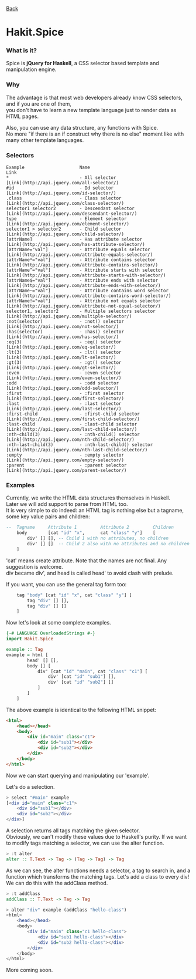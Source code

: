 [Back](/)

Hakit.Spice
=====

### What is it?
Spice is **jQuery for Haskell**, a CSS selector based template and manipulation engine.

### Why
The advantage is that most web developers already know CSS selectors, and if you are one of them,  
you don't have to learn a new template language just to render data as HTML pages.

Also, you can use any data structure, any functions with Spice.  
No more "if there is an if construct why there is no else" moment like with many other template
languages.

### Selectors

    Example                     Name                                   Link
    *                           - All selector                         [Link](http://api.jquery.com/all-selector/)
    #id                         - Id selector                          [Link](http://api.jquery.com/id-selector/)
    .class                      - Class selector                       [Link](http://api.jquery.com/class-selector/)
    selector1 selector2         - Descendant selector                  [Link](http://api.jquery.com/descendant-selector/)
    type                        - Element selector                     [Link](http://api.jquery.com/element-selector/)
    selector1 > selector2       - Child selector                       [Link](http://api.jquery.com/child-selector/)
    [attrName]                  - Has attribute selector               [Link](http://api.jquery.com/has-attribute-selector/)
    [attrName="val"]            - Attribute equals selector            [Link](http://api.jquery.com/attribute-equals-selector/)
    [attrName*="val"]           - Attribute contains selector          [Link](http://api.jquery.com/attribute-contains-selector/)
    [attrName^="val"]           - Attribute starts with selector       [Link](http://api.jquery.com/attribute-starts-with-selector/)
    [attrName$="val"]           - Attribute ends with selector         [Link](http://api.jquery.com/attribute-ends-with-selector/)
    [attrName~="val"]           - Attribute contains word selector     [Link](http://api.jquery.com/attribute-contains-word-selector/)
    [attrName!="val"]           - Attribute not equals selector        [Link](http://api.jquery.com/attribute-not-equal-selector/)
    selector1, selector2        - Multiple selectors selector          [Link](http://api.jquery.com/multiple-selector/)
    :not(selector)              - :not() selector                      [Link](http://api.jquery.com/not-selector/)
    :has(selector)              - :has() selector                      [Link](http://api.jquery.com/has-selector/)
    :eq(3)                      - :eq() selector                       [Link](http://api.jquery.com/eq-selector/)
    :lt(3)                      - :lt() selector                       [Link](http://api.jquery.com/lt-selector/)
    :gt(3)                      - :gt() selector                       [Link](http://api.jquery.com/gt-selector/)
    :even                       - :even selector                       [Link](http://api.jquery.com/even-selector/)
    :odd                        - :odd selector                        [Link](http://api.jquery.com/odd-selector/)
    :first                      - :first selector                      [Link](http://api.jquery.com/first-selector/)
    :last                       - :last selector                       [Link](http://api.jquery.com/last-selector/)
    :first-child                - :first-child selector                [Link](http://api.jquery.com/first-child-selector/)
    :last-child                 - :last-child selector                 [Link](http://api.jquery.com/last-child-selector/)
    :nth-child(3)               - :nth-child() selector                [Link](http://api.jquery.com/nth-child-selector/)
    :nth-last-child(3)          - :nth-last-child() selector           [Link](http://api.jquery.com/nth-last-child-selector/)
    :empty                      - :empty selector                      [Link](http://api.jquery.com/empty-selector/)
    :parent                     - :parent selector                     [Link](http://api.jquery.com/parent-selector/)

### Examples

Currently, we write the HTML data structures themselves in Haskell.  
Later we will add support to parse from HTML too.  
It is very simple to do indeed: an HTML tag is nothing else but a tagname, some key value pairs and children:

```haskell
--  Tagname     Attribute 1         Attribute 2         Children
    body        [cat "id" "x",      cat "class" "y"]    [
        div' [] [], -- Child 1 with no attributes, no children
        div' [] []  -- Child 2 also with no attributes and no children
    ]
```

'cat' means create attribute. Note that the names are not final. Any suggestion is welcome.  
div became div', and head is called head' to avoid clash with prelude.

If you want, you can use the general tag form too:

```haskell
    tag "body" [cat "id" "x", cat "class" "y"] [
        tag "div" [] [],
        tag "div" [] []
    ]
```

Now let's look at some complete examples.  

```haskell
{-# LANGUAGE OverloadedStrings #-}
import Hakit.Spice

example :: Tag
example = html [
        head' [] [],
        body [] [
            div' [cat "id" "main", cat "class" "c1"] [
                div' [cat "id" "sub1"] [],
                div' [cat "id" "sub2"] []
            ]
        ]
    ]
```

The above example is identical to the following HTML snippet:

```html
<html>
    <head></head>
    <body>
        <div id="main" class="c1">
            <div id="sub1"></div>
            <div id="sub2"></div>
        </div>
    </body>
</html>
```

Now we can start querying and manipulating our 'example'.

Let's do a selection.

```haskell
> select "#main" example
[<div id="main" class="c1">
    <div id="sub1"></div>
    <div id="sub2"></div>
</div>]
```

A selection returns all tags matching the given selector.  
Obviously, we can't modify these values due to Haskell's purity.
If we want to modify tags matching a selector, we can use the alter function.

```haskell
> :t alter
alter :: T.Text -> Tag -> (Tag -> Tag) -> Tag
```

As we can see, the alter functions needs a selector, a tag to search in, and a function which transforms
the matching tags. Let's add a class to every div! We can do this with the addClass method.

```haskell
> :t addClass
addClass :: T.Text -> Tag -> Tag
```

```haskell
> alter "div" example (addClass "hello-class")
<html>
    <head></head>
    <body>
        <div id="main" class="c1 hello-class">
            <div id="sub1 hello-class"></div>
            <div id="sub2 hello-class"></div>
        </div>
    </body>
</html>
```

More coming soon.